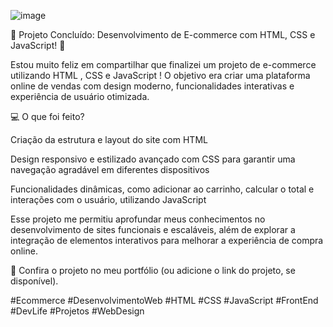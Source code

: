 ![image](https://github.com/user-attachments/assets/e08af123-7d93-45cc-8860-ff8f8bd214fc)


🚀 Projeto Concluído: Desenvolvimento de E-commerce com HTML, CSS e JavaScript! 🎉



Estou muito feliz em compartilhar que finalizei um projeto de e-commerce utilizando HTML , CSS e JavaScript ! O objetivo era criar uma plataforma online de vendas com design moderno, funcionalidades interativas e experiência de usuário otimizada.



💻 O que foi feito?



Criação da estrutura e layout do site com HTML

Design responsivo e estilizado avançado com CSS para garantir uma navegação agradável em diferentes dispositivos

Funcionalidades dinâmicas, como adicionar ao carrinho, calcular o total e interações com o usuário, utilizando JavaScript

Esse projeto me permitiu aprofundar meus conhecimentos no desenvolvimento de sites funcionais e escaláveis, além de explorar a integração de elementos interativos para melhorar a experiência de compra online.



🔗 Confira o projeto no meu portfólio (ou adicione o link do projeto, se disponível).



#Ecommerce #DesenvolvimentoWeb #HTML #CSS #JavaScript #FrontEnd #DevLife #Projetos #WebDesign



